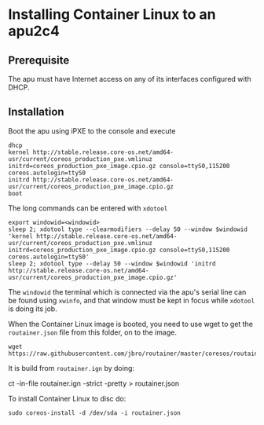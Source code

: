 # Installing Container Linux to an apu2c4

## Prerequisite

The apu must have Internet access on any of its interfaces configured with
DHCP.

## Installation

Boot the apu using iPXE to the console and execute

    dhcp
    kernel http://stable.release.core-os.net/amd64-usr/current/coreos_production_pxe.vmlinuz initrd=coreos_production_pxe_image.cpio.gz console=ttyS0,115200 coreos.autologin=ttyS0
    initrd http://stable.release.core-os.net/amd64-usr/current/coreos_production_pxe_image.cpio.gz
    boot

The long commands can be entered with `xdotool`

    export windowid=<windowid>
    sleep 2; xdotool type --clearmodifiers --delay 50 --window $windowid 'kernel http://stable.release.core-os.net/amd64-usr/current/coreos_production_pxe.vmlinuz initrd=coreos_production_pxe_image.cpio.gz console=ttyS0,115200 coreos.autologin=ttyS0'
    sleep 2; xdotool type --delay 50 --window $windowid 'initrd http://stable.release.core-os.net/amd64-usr/current/coreos_production_pxe_image.cpio.gz'

The `windowid` the terminal which is connected via the apu's serial line can be
found using `xwinfo`, and that window must be kept in focus while `xdotool` is
doing its job.

When the Container Linux image is booted, you need to use wget to get the
`routainer.json` file from this folder, on to the image.

    wget https://raw.githubusercontent.com/jbro/routainer/master/coresos/routainer.json

It is build from `routainer.ign` by doing:

   ct -in-file routainer.ign -strict -pretty > routainer.json

To install Container Linux to disc do:

    sudo coreos-install -d /dev/sda -i routainer.json
